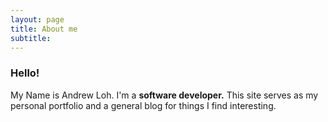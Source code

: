 ```yaml
---
layout: page
title: About me
subtitle: 
---
```

### Hello!
My Name is Andrew Loh. I'm a __software developer.__ This site serves as my personal portfolio and a general blog for things I find interesting. 

